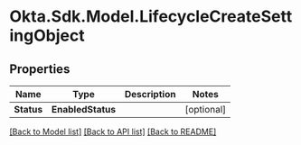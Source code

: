 # Okta.Sdk.Model.LifecycleCreateSettingObject

## Properties

Name | Type | Description | Notes
------------ | ------------- | ------------- | -------------
**Status** | **EnabledStatus** |  | [optional] 

[[Back to Model list]](../README.md#documentation-for-models) [[Back to API list]](../README.md#documentation-for-api-endpoints) [[Back to README]](../README.md)

